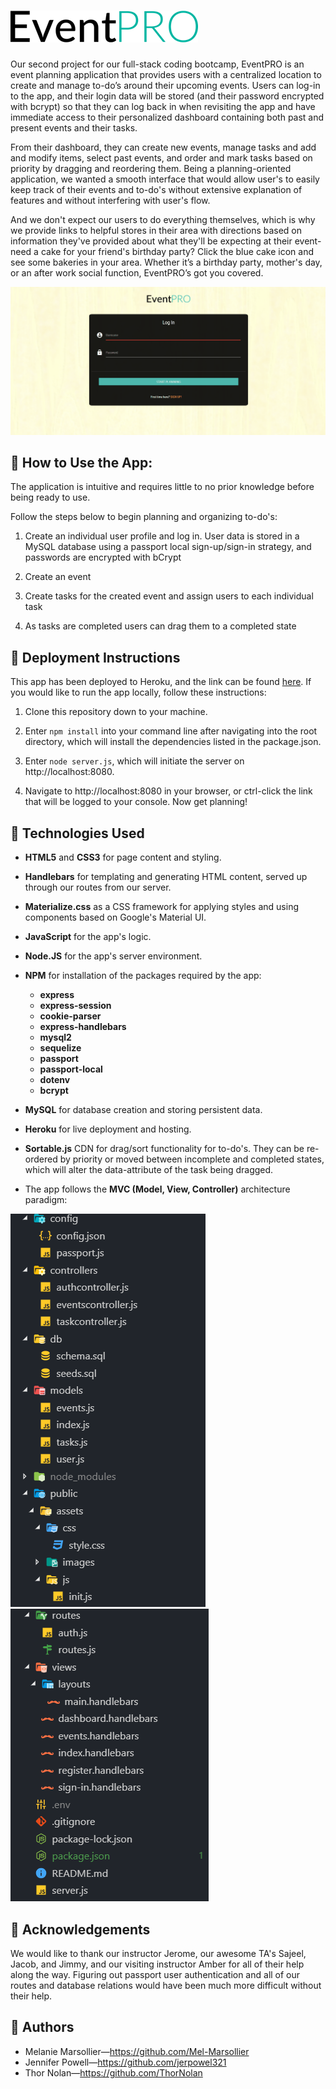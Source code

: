 ![EventPro logo](/public/assets/images/event-pro-3-logo.png "EventPro Logo Image")
=================================================================
Our second project for our full-stack coding bootcamp, EventPRO is an event planning application that provides users with a centralized location to create and manage to-do’s around their upcoming events. Users can log-in to the app, and their login data will be stored (and their password encrypted with bcrypt) so that they can log back in when revisiting the app and have immediate access to their personalized dashboard containing both past and present events and their tasks.

From their dashboard, they can create new events, manage tasks and add and modify items, select past events, and order and mark tasks based on priority by dragging and reordering them. Being a planning-oriented application, we wanted a smooth interface that would allow user's to easily keep track of their events and to-do's without extensive explanation of features and without interfering with user's flow. 

And we don't expect our users to do everything themselves, which is why we provide links to helpful stores in their area with directions based on information they've provided about what they'll be expecting at their event-need a cake for your friend's birthday party? Click the blue cake icon and see some bakeries in your area. Whether it’s a birthday party, mother's day, or an after work social function, EventPRO’s got you covered.

![demo gif](/public/assets/images/eventpro-demo.gif "demo gif of EventPRO in action")

## 🔑 How to Use the App:

The application is intuitive and requires little to no prior knowledge before being ready to use.

Follow the steps below to begin planning and organizing to-do's:

1. Create an individual user profile and log in. User data is stored in a MySQL database using a passport local sign-up/sign-in strategy, and passwords are encrypted with bCrypt
   
2. Create an event
   
3. Create tasks for the created event and assign users to each individual task
   
4. As tasks are completed users can drag them to a completed state

## 📁 Deployment Instructions

This app has been deployed to Heroku, and the link can be found [here](https://limitless-fortress-24134.herokuapp.com/ "live link"). If you would like to run the app locally, follow these instructions: 

1. Clone this repository down to your machine.
   
2. Enter `npm install` into your command line after navigating into the root directory, which will install the dependencies listed in the package.json.
   
3. Enter `node server.js`, which will initiate the server on http://localhost:8080.
   
4. Navigate to http://localhost:8080 in your browser, or ctrl-click the link that will be logged to your console. Now get planning!

## 🔧 Technologies Used  

+ **HTML5** and **CSS3** for page content and styling.

+ **Handlebars** for templating and generating HTML content, served up through our routes from our server.

+ **Materialize.css** as a CSS framework for applying styles and using components based on Google's Material UI.

+ **JavaScript** for the app's logic.
  
+ **Node.JS** for the app's server environment.

+ **NPM** for installation of the packages required by the app:
  + **express**
  + **express-session**
  + **cookie-parser**
  + **express-handlebars**
  + **mysql2**
  + **sequelize**
  + **passport**
  + **passport-local**
  + **dotenv**
  + **bcrypt**
  
+ **MySQL** for database creation and storing persistent data.
  
+ **Heroku** for live deployment and hosting.
  
+ **Sortable.js** CDN for drag/sort functionality for to-do's. They can be re-ordered by priority or moved between incomplete and completed states, which will alter the data-attribute of the task being dragged.
  
+ The app follows the **MVC (Model, View, Controller)** architecture paradigm:
  
![mvc pic](/public/assets/images/mvc1.PNG "MVC architecture") ![mvc pic](/public/assets/images/mvc2.png "MVC architecture")


## 🌟 Acknowledgements

We would like to thank our instructor Jerome, our awesome TA's Sajeel, Jacob, and Jimmy, and our visiting instructor Amber for all of their help along the way. Figuring out passport user authentication and all of our routes and database relations would have been much more difficult without their help.
    
## 🔗 Authors 

+ Melanie Marsollier—https://github.com/Mel-Marsollier
+ Jennifer Powell—https://github.com/jerpowel321
+ Thor Nolan—https://github.com/ThorNolan


